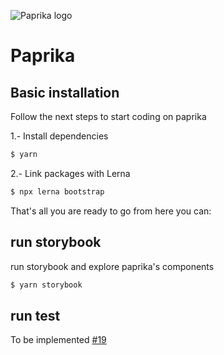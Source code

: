 ![Paprika logo](https://user-images.githubusercontent.com/10501940/52080175-07327400-254c-11e9-9748-7a00f93a13a8.png)

# Paprika

## Basic installation

Follow the next steps to start coding on paprika

1.- Install dependencies

```sh
$ yarn
```

2.- Link packages with Lerna

```sh
$ npx lerna bootstrap
```

That's all you are ready to go from here you can:

## run storybook

run storybook and explore paprika's components

```sh
$ yarn storybook
```

## run test

To be implemented [#19](https://github.com/acl-services/paprika/issues/19)
